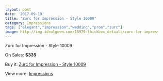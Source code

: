 ```yaml
---
layout: post
date: '2017-09-19'
title: "Zurc for Impression - Style 10009"
category: Impressions
tags: ["elegant","impression","wedding","prom","zurc"]
image: http://img.idealgown.com/15979-thickbox_default/zurc-for-impression-style-10009.jpg
---
```

Zurc for Impression - Style 10009

On Sales: **$335**
<a href="https://www.idealgown.com/en/impressions/6384-zurc-for-impression-style-10009.html"><amp-img layout="responsive" width="600" height="600" src="//img.idealgown.com/15979-thickbox_default/zurc-for-impression-style-10009.jpg" alt="Zurc for Impression - Style 10009 0" /></a>
<a href="https://www.idealgown.com/en/impressions/6384-zurc-for-impression-style-10009.html"><amp-img layout="responsive" width="600" height="600" src="//img.idealgown.com/15982-thickbox_default/zurc-for-impression-style-10009.jpg" alt="Zurc for Impression - Style 10009 1" /></a>
<a href="https://www.idealgown.com/en/impressions/6384-zurc-for-impression-style-10009.html"><amp-img layout="responsive" width="600" height="600" src="//img.idealgown.com/15981-thickbox_default/zurc-for-impression-style-10009.jpg" alt="Zurc for Impression - Style 10009 2" /></a>
<a href="https://www.idealgown.com/en/impressions/6384-zurc-for-impression-style-10009.html"><amp-img layout="responsive" width="600" height="600" src="//img.idealgown.com/15980-thickbox_default/zurc-for-impression-style-10009.jpg" alt="Zurc for Impression - Style 10009 3" /></a>

Buy it: [Zurc for Impression - Style 10009](https://www.idealgown.com/en/impressions/6384-zurc-for-impression-style-10009.html "Zurc for Impression - Style 10009")

View more: [Impressions](https://www.idealgown.com/en/91-impressions "Impressions")